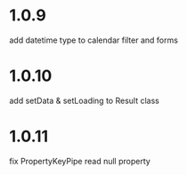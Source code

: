 # 1.0.9
add datetime type to calendar filter and forms

# 1.0.10
add setData & setLoading to Result class

# 1.0.11
fix PropertyKeyPipe read null property